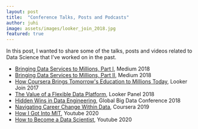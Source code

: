 ```yaml
---
layout: post
title:  "Conference Talks, Posts and Podcasts"
author: juhi
image: assets/images/looker_join_2018.jpg
featured: true
---
```


In this post, I wanted to share some of the talks, posts and videos related to Data Science that I've worked on in the past.

* [Bringing Data Services to Millions, Part I](https://medium.com/coursera-engineering/building-data-services-to-bring-education-to-millions-part-i-2222647aae28), Medium 2018
* [Bringing Data Services to Millions, Part II](https://medium.com/coursera-engineering/building-data-services-to-bring-education-to-millions-part-ii-38bd3b2e93b3), Medium 2018
* [How Coursera Brings Tomorrow's Education to Millions Today](https://drive.google.com/file/d/0B3biFCORkTT0dlRIS3pSNXNtZ3M/view?usp=sharing), Looker Join 2017
* [The Value of a Flexible Data Platform](https://www.youtube.com/watch?&v=7suQVytb3aQ&feature=emb_logo), Looker Panel 2018
* [Hidden Wins in Data Engineering](https://docs.google.com/presentation/d/1gfHfqbpf7iAO0Tk7uj0dXseyGnH9LC2UWjuhKY5ZkHQ/edit), Global Big Data Conference 2018
* [Navigating Career Change Within Data](https://coursera.community/data-science-8/navigating-career-change-within-data-q-a-with-juhi-singh-4235), Coursera 2019
* [How I Got Into MIT](https://www.youtube.com/watch?v=jSq7uMEYQeU), Youtube 2020
* [How to Become a Data Scientist](https://www.youtube.com/watch?v=rS8PKuQ_drg), Youtube 2020


